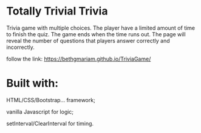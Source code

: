 # Totally Trivial Trivia

Trivia game with multiple choices.
The player have a limited amount of time to finish the quiz. 
The game ends when the time runs out. 
The page will reveal the number of questions that players answer correctly and incorrectly.

follow the link: https://bethgmariam.github.io/TriviaGame/

# Built with:

HTML/CSS/Bootstrap... framework;

vanilla Javascript for logic;

setInterval/ClearInterval for timing.



